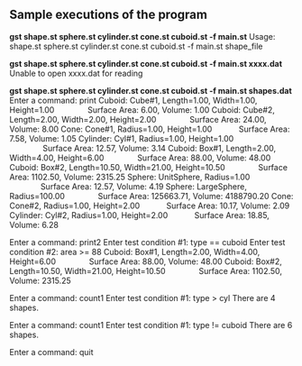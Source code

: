 
<h2>Sample executions of the program</h2>

**gst shape.st sphere.st cylinder.st cone.st cuboid.st -f main.st**
Usage: shape.st sphere.st cylinder.st cone.st cuboid.st -f main.st shape_file  

**gst shape.st sphere.st cylinder.st cone.st cuboid.st -f main.st xxxx.dat**
Unable to open xxxx.dat for reading

**gst shape.st sphere.st cylinder.st cone.st cuboid.st -f main.st shapes.dat**
Enter a command: print
Cuboid: Cube#1, Length=1.00, Width=1.00, Height=1.00
&nbsp;&nbsp;&nbsp;&nbsp;&nbsp;&nbsp;&nbsp;&nbsp;&nbsp;&nbsp;&nbsp;&nbsp;&nbsp;&nbsp;Surface Area: 6.00, Volume: 1.00
Cuboid: Cube#2, Length=2.00, Width=2.00, Height=2.00
&nbsp;&nbsp;&nbsp;&nbsp;&nbsp;&nbsp;&nbsp;&nbsp;&nbsp;&nbsp;&nbsp;&nbsp;&nbsp;&nbsp;Surface Area: 24.00, Volume: 8.00
Cone: Cone#1, Radius=1.00, Height=1.00
&nbsp;&nbsp;&nbsp;&nbsp;&nbsp;&nbsp;&nbsp;&nbsp;&nbsp;&nbsp;&nbsp;Surface Area: 7.58, Volume: 1.05
Cylinder: Cyl#1, Radius=1.00, Height=1.00
&nbsp;&nbsp;&nbsp;&nbsp;&nbsp;&nbsp;&nbsp;&nbsp;&nbsp;&nbsp;&nbsp;&nbsp;&nbsp;&nbsp;&nbsp;Surface Area: 12.57, Volume: 3.14
Cuboid: Box#1, Length=2.00, Width=4.00, Height=6.00
&nbsp;&nbsp;&nbsp;&nbsp;&nbsp;&nbsp;&nbsp;&nbsp;&nbsp;&nbsp;&nbsp;&nbsp;&nbsp;&nbsp;Surface Area: 88.00, Volume: 48.00
Cuboid: Box#2, Length=10.50, Width=21.00, Height=10.50
&nbsp;&nbsp;&nbsp;&nbsp;&nbsp;&nbsp;&nbsp;&nbsp;&nbsp;&nbsp;&nbsp;&nbsp;&nbsp;&nbsp;Surface Area: 1102.50, Volume: 2315.25
Sphere: UnitSphere, Radius=1.00
&nbsp;&nbsp;&nbsp;&nbsp;&nbsp;&nbsp;&nbsp;&nbsp;&nbsp;&nbsp;&nbsp;&nbsp;&nbsp;&nbsp;Surface Area: 12.57, Volume: 4.19
Sphere: LargeSphere, Radius=100.00
&nbsp;&nbsp;&nbsp;&nbsp;&nbsp;&nbsp;&nbsp;&nbsp;&nbsp;&nbsp;&nbsp;&nbsp;&nbsp;&nbsp;Surface Area: 125663.71, Volume: 4188790.20
Cone: Cone#2, Radius=1.00, Height=2.00
&nbsp;&nbsp;&nbsp;&nbsp;&nbsp;&nbsp;&nbsp;&nbsp;&nbsp;&nbsp;&nbsp;Surface Area: 10.17, Volume: 2.09
Cylinder: Cyl#2, Radius=1.00, Height=2.00
&nbsp;&nbsp;&nbsp;&nbsp;&nbsp;&nbsp;&nbsp;&nbsp;&nbsp;&nbsp;&nbsp;Surface Area: 18.85, Volume: 6.28

Enter a command: print2
Enter test condition #1: type == cuboid
Enter test condition #2: area >= 88
Cuboid: Box#1, Length=2.00, Width=4.00, Height=6.00
&nbsp;&nbsp;&nbsp;&nbsp;&nbsp;&nbsp;&nbsp;&nbsp;&nbsp;&nbsp;&nbsp;&nbsp;&nbsp;&nbsp;Surface Area: 88.00, Volume: 48.00
Cuboid: Box#2, Length=10.50, Width=21.00, Height=10.50
&nbsp;&nbsp;&nbsp;&nbsp;&nbsp;&nbsp;&nbsp;&nbsp;&nbsp;&nbsp;&nbsp;&nbsp;&nbsp;&nbsp;Surface Area: 1102.50, Volume: 2315.25

Enter a command: count1
Enter test condition #1: type > cyl
There are 4 shapes.

Enter a command: count1
Enter test condition #1: type != cuboid
There are 6 shapes.

Enter a command: quit
